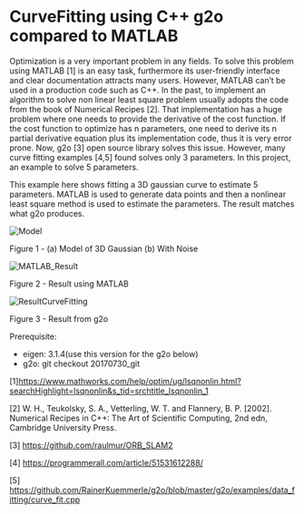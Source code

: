 # CurveFitting using C++ g2o compared to MATLAB

Optimization is a very important problem in any fields. To solve this problem using MATLAB [1] is an easy task, furthermore its user-friendly interface and clear documentation attracts many users. However, MATLAB can’t be used in a production code such as C++. In the past, to implement an algorithm to solve non linear least square problem usually adopts the code from the book of Numerical Recipes [2]. That implementation has a huge problem where one needs to provide the derivative of the cost function. If the cost function to optimize has n parameters, one need to derive its n partial derivative equation plus its implementation code, thus it is very error prone. 
Now, g2o [3] open source library solves this issue. However, many curve fitting examples [4,5] found solves only 3 parameters. In this project, an example to solve 5 parameters.

This example here shows fitting a 3D gaussian curve to estimate 5 parameters. MATLAB is used to generate data points and then a nonlinear least square method is used to estimate the parameters. The result matches what g2o produces.

![Model](https://user-images.githubusercontent.com/80547721/153137026-b692768c-087a-4025-8fc7-e8c4f8409337.jpg)

Figure 1 - (a) Model of 3D Gaussian (b) With Noise

![MATLAB_Result](https://user-images.githubusercontent.com/80547721/153137362-08920e7c-8055-40cd-909d-bd6a579a8297.PNG)

Figure 2 - Result using MATLAB 

![ResultCurveFitting](https://user-images.githubusercontent.com/80547721/153137064-e8dbe005-7ef7-4ebb-a8c8-c30215b10e3a.PNG)

Figure 3 - Result from g2o


Prerequisite:
- eigen: 3.1.4(use this version for the g2o below)
- g2o:  git checkout 20170730_git


[1]https://www.mathworks.com/help/optim/ug/lsqnonlin.html?searchHighlight=lsqnonlin&s_tid=srchtitle_lsqnonlin_1

[2] W. H., Teukolsky, S. A., Vetterling, W. T. and Flannery, B. P. [2002]. Numerical Recipes in C++: The Art of Scientific Computing, 2nd edn, Cambridge University
Press.

[3] https://github.com/raulmur/ORB_SLAM2

[4] https://programmerall.com/article/51531612288/

[5] https://github.com/RainerKuemmerle/g2o/blob/master/g2o/examples/data_fitting/curve_fit.cpp

